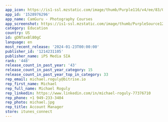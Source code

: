 ```yaml
---
app_icon: https://is1-ssl.mzstatic.com/image/thumb/Purple116/v4/ee/83/05/ee830590-3b89-95ef-c475-e872ae1620cb/AppIcon-1x_U007epad-0-0-85-220-0.png/1024x1024bb.png
app_id: '1528976296'
app_name: CamGuru - Photography Courses
app_screenshot: https://is1-ssl.mzstatic.com/image/thumb/PurpleSource126/v4/32/49/8d/32498d99-5423-c6d9-2701-5429dd141a46/f3460fbb-1aef-4d19-98cc-4e7a5ec03ea6_6.5-display_01.jpg/1284x2778bb.png
category: Education
country: US
id: gDNTaxBl80gC
language: en
most_recent_release: '2024-01-23T00:00:00'
publisher_id: '1214231105'
publisher_name: iPS Media SIA
rank: '448'
release_count_in_past_year: '43'
release_count_in_past_year_category: 15
release_count_in_past_year_top_in_category: 33
rep_email: michael.roguly@bitrise.io
rep_first_name: Michael
rep_full_name: Michael Roguly
rep_linkedin: https://www.linkedin.com/in/michael-roguly-77376710
rep_phone: +1 949-233-3404
rep_photo: michael.jpg
rep_title: Account Manager
store: itunes_connect
---
```

